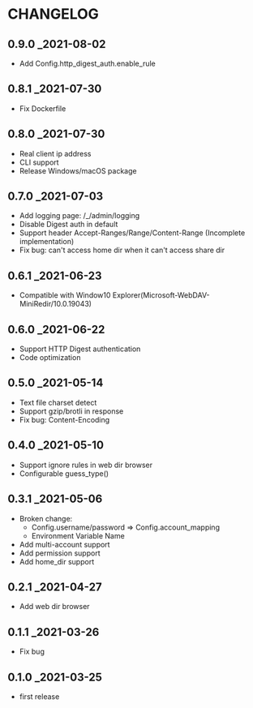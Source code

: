 # CHANGELOG

## 0.9.0 _2021-08-02
- Add Config.http_digest_auth.enable_rule

## 0.8.1 _2021-07-30
- Fix Dockerfile

## 0.8.0 _2021-07-30
- Real client ip address
- CLI support
- Release Windows/macOS package

## 0.7.0 _2021-07-03
- Add logging page: /_/admin/logging
- Disable Digest auth in default
- Support header Accept-Ranges/Range/Content-Range (Incomplete implementation)
- Fix bug: can't access home dir when it can't access share dir

## 0.6.1 _2021-06-23
- Compatible with Window10 Explorer(Microsoft-WebDAV-MiniRedir/10.0.19043)

## 0.6.0 _2021-06-22
- Support HTTP Digest authentication
- Code optimization

## 0.5.0 _2021-05-14
- Text file charset detect
- Support gzip/brotli in response
- Fix bug: Content-Encoding

## 0.4.0 _2021-05-10
- Support ignore rules in web dir browser
- Configurable guess_type()

## 0.3.1 _2021-05-06
- Broken change:
  - Config.username/password => Config.account_mapping
  - Environment Variable Name
- Add multi-account support
- Add permission support
- Add home_dir support

## 0.2.1 _2021-04-27
- Add web dir browser

## 0.1.1 _2021-03-26
- Fix bug

## 0.1.0 _2021-03-25
- first release
